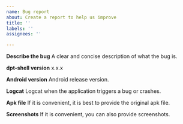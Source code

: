 ```yaml
---
name: Bug report
about: Create a report to help us improve
title: ''
labels: ''
assignees: ''

---
```


**Describe the bug**
A clear and concise description of what the bug is.

**dpt-shell version**
x.x.x

**Android version**
Android release version.

**Logcat**
Logcat when the application triggers a bug or crashes.

**Apk file**
If it is convenient, it is best to provide the original apk file.

**Screenshots**
If it is convenient, you can also provide screenshots.
